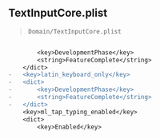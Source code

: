 ## TextInputCore.plist

> `Domain/TextInputCore.plist`

```diff

 		<key>DevelopmentPhase</key>
 		<string>FeatureComplete</string>
 	</dict>
-	<key>latin_keyboard_only</key>
-	<dict>
-		<key>DevelopmentPhase</key>
-		<string>FeatureComplete</string>
-	</dict>
 	<key>ml_tap_typing_enabled</key>
 	<dict>
 		<key>Enabled</key>

```
